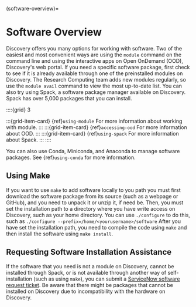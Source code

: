 (software-overview)=

# Software Overview

Discovery offers you many options for working with software. Two of the easiest and most convenient ways are
using the `module` command on the command line and using the interactive apps on Open OnDemand (OOD), Discovery's web portal.
If you need a specific software package, first check to see if it is already available through one of the preinstalled
modules on Discovery. The Research Computing team adds new modules regularly, so use the `module avail` command
to view the most up-to-date list. You can also try using Spack, a software package manager available on Discovery. Spack has over 5,000 packages that
you can install.

::::{grid} 3

:::{grid-item-card} {ref}`using-module`
For more information about working with module.
:::
:::{grid-item-card} {ref}`accessing-ood`
For more information about OOD.
:::
:::{grid-item-card} {ref}`using-spack`
For more information about Spack.
:::
::::

You can also use Conda, Miniconda, and Anaconda to manage software packages. See {ref}`using-conda` for more information.

## Using Make

If you want to use `make` to add software locally to you path you must first download the
software package from its source (such as a webpage or GitHub), and you need to unpack it or unzip it, if need be.
Then, you must set the installation path to a directory where you have write access on Discovery, such as your home directory.
You can use `./configure` to do this, such as  `./configure --prefix=/home/<yourusername>/software`
After you have set the installation path, you need to compile the code using `make` and then install the software using `make install`.

## Requesting Software Installation Assistance

If the software that you need is not a module on Discovery, cannot be installed through Spack, or is not available through another way of
self-installation (such as using `make`), you can submit a [ServiceNow software request ticket].
Be aware that there might be packages that cannot be installed on Discovery due
to incompatibility with the hardware on Discovery.

[servicenow software request ticket]: https://service.northeastern.edu/tech?id=sc_cat_item&sys_id=777c510bdbebd340a37cd206ca9619b0
